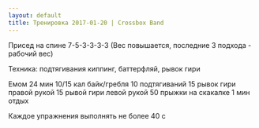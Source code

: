 ```yaml
---
layout: default
title: Тренировка 2017-01-20 | Crossbox Band
---
```


Присед на спине 
7-5-3-3-3-3 
(Вес повышается, последние 3 подхода - рабочий вес) 

Техника: подтягивания киппинг, баттерфляй, рывок гири 

Емом 24 мин 
10/15 кал байк/гребля 
10 подтягиваний 
15 рывок гири правой рукой 
15 рывой гири левой рукой 
50 прыжки на скакалке 
1 мин отдых 

Каждое упражнения выполнять не более 40 с
